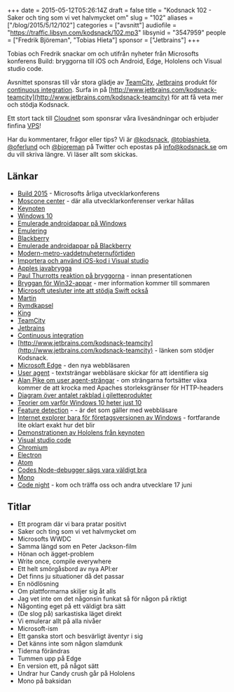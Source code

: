 +++
date = 2015-05-12T05:26:14Z
draft = false
title = "Kodsnack 102 - Saker och ting som vi vet halvmycket om"
slug = "102"
aliases = ["/blog/2015/5/12/102"]
categories = ["avsnitt"]
audiofile = "https://traffic.libsyn.com/kodsnack/102.mp3"
libsynid = "3547959"
people = ["Fredrik Björeman", "Tobias Hieta"]
sponsor = ["Jetbrains"]
+++

Tobias och Fredrik snackar om och utifrån nyheter från Microsofts konferens Build: bryggorna till iOS och Android, Edge, Hololens och Visual studio code.

Avsnittet sponsras till vår stora glädje av [TeamCity](http://www.jetbrains.com/kodsnack-teamcity), [Jetbrains](http://www.jetbrains.com) produkt för [continuous integration](http://en.wikipedia.org/wiki/Continuous_integration). Surfa in på [http://www.jetbrains.com/kodsnack-teamcity](http://www.jetbrains.com/kodsnack-teamcity) för att få veta mer och stödja Kodsnack.

Ett stort tack till [Cloudnet](http://www.cloudnet.se) som sponsrar våra livesändningar och erbjuder finfina  [VPS](http://en.wikipedia.org/wiki/Virtual_private_server)!

Har du kommentarer, frågor eller tips? Vi är [@kodsnack](https://www.twitter.com/kodsnack), [@tobiashieta](https://www.twitter.com/tobiashieta), [@oferlund](https://www.twitter.com/oferlund) och [@bjoreman](https://www.twitter.com/bjoreman) på Twitter och epostas på [info@kodsnack.se](mailto:info@kodsnack.se) om du vill skriva längre. Vi läser allt som skickas.

## Länkar ##
* [Build 2015](http://channel9.msdn.com/Events/Build/2015) - Microsofts årliga utvecklarkonferens
* [Moscone center](http://en.wikipedia.org/wiki/Moscone_Center) - där alla utvecklarkonferenser verkar hållas
* [Keynoten](https://channel9.msdn.com/Events/Build/2015/KEY01)
* [Windows 10](http://en.wikipedia.org/wiki/Windows_10)
* [Emulerade androidappar på Windows](http://arstechnica.com/information-technology/2015/04/microsoft-brings-android-ios-apps-to-windows-10/)
* [Emulering](http://en.wikipedia.org/wiki/Emulator)
* [Blackberry](http://en.wikipedia.org/wiki/BlackBerry)
* [Emulerade androidappar på Blackberry](http://en.wikipedia.org/wiki/BlackBerry_10#Android_Layer)
* [Modern-metro-vaddetnuheternuförtiden](http://en.wikipedia.org/wiki/Metro_%28design_language%29)
* [Importera och använd iOS-kod i Visual studio](https://channel9.msdn.com/Events/Build/2015/3-610)
* [Apples javabrygga](https://developer.apple.com/legacy/library/documentation/Cocoa/Conceptual/Legacy/JavaBridge/JavaBridge.pdf)
* [Paul Thurrotts reaktion på bryggorna](https://www.thurrott.com/mobile/android/3174/windows-android) - innan presentationen
* [Bryggan för Win32-appar](https://dev.windows.com/en-us/uwp-bridges) - mer information kommer till sommaren
* [Microsoft utesluter inte att stödja Swift också](http://www.windowscentral.com/microsoft-also-working-towards-swift-compiler-ios-developers-come-windows-10)
* [Martin](https://twitter.com/grapefrukt/)
* [Rymdkapsel](http://rymdkapsel.com/)
* [King](http://en.wikipedia.org/wiki/King_%28company%29)
* [TeamCity](http://www.jetbrains.com/kodsnack-teamcity)
* [Jetbrains](http://www.jetbrains.com)
* [Continuous integration](http://en.wikipedia.org/wiki/Continuous_integration)
* [http://www.jetbrains.com/kodsnack-teamcity](http://www.jetbrains.com/kodsnack-teamcity) - länken som stödjer Kodsnack.
* [Microsoft Edge](http://en.wikipedia.org/wiki/Microsoft_Edge) - den nya webbläsaren
* [User agent](http://en.wikipedia.org/wiki/User_agent) - textsträngar webbläsare skickar för att identifiera sig
* [Alan Pike om user agent-strängar](http://www.allenpike.com/2015/user-agents-of-change/) - om strängarna fortsätter växa kommer de att krocka med Apaches storleksgränser för HTTP-headers
* [Diagram över antalet rakblad i giletteprodukter](http://www.economist.com/node/5624861)
* [Teorier om varför Windows 10 heter just 10](http://www.engadget.com/2014/10/01/windows-10-9-naming-rumor/)
* [Feature detection](http://en.wikipedia.org/wiki/Feature_detection_%28web_development%29) -  - är det som gäller med webbläsare
* [Internet explorer bara för företagsversionen av Windows](https://technet.microsoft.com/en-us/ie/mt163706.aspx) - fortfarande lite oklart exakt hur det blir
* [Demonstrationen av Hololens från keynoten](http://www.theverge.com/2015/4/29/8511289/microsoft-build-2015-hololens-robot-singularity)
* [Visual studio code](https://code.visualstudio.com/)
* [Chromium](http://en.wikipedia.org/wiki/Chromium_%28web_browser%29)
* [Electron](http://electron.atom.io/)
* [Atom](https://atom.io/)
* [Codes Node-debugger sägs vara väldigt bra](http://www.caseyliss.com/2015/5/1/visual-studio-code)
* [Mono](http://en.wikipedia.org/wiki/Mono_%28software%29)
* [Code night](http://www.codenight.se) - kom och träffa oss och andra utvecklare 17 juni

## Titlar ##
* Ett program där vi bara pratar positivt
* Saker och ting som vi vet halvmycket om
* Microsofts WWDC
* Samma längd som en Peter Jackson-film
* Hönan och ägget-problem
* Write once, compile everywhere
* Ett helt smörgåsbord av nya API:er
* Det finns ju situationer då det passar
* En nödlösning
* Om plattformarna skiljer sig åt alls
* Jag vet inte om det någonsin funkat så för någon på riktigt
* Någonting eget på ett väldigt bra sätt
* (De slog på) sarkastiska läget direkt
* Vi emulerar allt på alla nivåer
* Microsoft-ism
* Ett ganska stort och besvärligt äventyr i sig
* Det känns inte som någon slamdunk
* Tiderna förändras
* Tummen upp på Edge
* En version ett, på något sätt
* Undrar hur Candy crush går på Hololens
* Mono på baksidan
